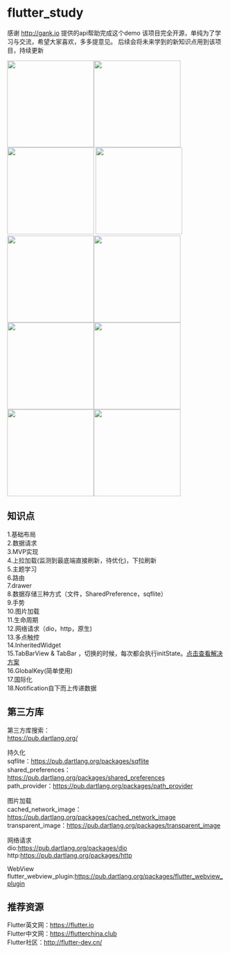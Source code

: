 # flutter_study

感谢 http://gank.io 提供的api帮助完成这个demo
该项目完全开源，单纯为了学习与交流，希望大家喜欢，多多提意见。
后续会将未来学到的新知识点用到该项目，持续更新


<img src="https://github.com/zhujian1989/flutter_study/blob/master/screenshot/1.jpeg" width="200"><img src="https://github.com/zhujian1989/flutter_study/blob/master/screenshot/2.jpeg" width="200"><img src="https://github.com/zhujian1989/flutter_study/blob/master/screenshot/3.jpeg" width="200"> <img src="https://github.com/zhujian1989/flutter_study/blob/master/screenshot/4.png" width="200"><img src="https://github.com/zhujian1989/flutter_study/blob/master/screenshot/5.jpeg" width="200"><img src="https://github.com/zhujian1989/flutter_study/blob/master/screenshot/6.jpeg" width="200"><img src="https://github.com/zhujian1989/flutter_study/blob/master/screenshot/8.jpeg" width="200"><img src="https://github.com/zhujian1989/flutter_study/blob/master/screenshot/9.jpeg" width="200"><img src="https://github.com/zhujian1989/flutter_study/blob/master/screenshot/10.jpeg" width="200"><img src="https://github.com/zhujian1989/flutter_study/blob/master/screenshot/11.jpeg" width="200">

## 知识点
1.基础布局  
2.数据请求  
3.MVP实现  
4.上拉加载(监测到最底端直接刷新，待优化)，下拉刷新   
5.主题学习  
6.路由  
7.drawer    
8.数据存储三种方式（文件，SharedPreference，sqflite）  
9.手势  
10.图片加载  
11.生命周期  
12.网络请求（dio，http，原生)  
13.多点触控  
14.InheritedWidget    
15.TabBarView & TabBar ，切换的时候，每次都会执行initState。[点击查看解决方案](https://www.jianshu.com/p/edb741ab5997)    
16.GlobalKey(简单使用)  
17.国际化  
18.Notification自下而上传递数据  



## 第三方库
第三方库搜索：  
https://pub.dartlang.org/         

持久化  
sqflite：https://pub.dartlang.org/packages/sqflite  
shared_preferences：https://pub.dartlang.org/packages/shared_preferences  
path_provider：https://pub.dartlang.org/packages/path_provider  

图片加载  
cached_network_image：https://pub.dartlang.org/packages/cached_network_image  
transparent_image：https://pub.dartlang.org/packages/transparent_image  

网络请求  
dio:https://pub.dartlang.org/packages/dio  
http:https://pub.dartlang.org/packages/http

WebView  
flutter_webview_plugin:https://pub.dartlang.org/packages/flutter_webview_plugin  

## 推荐资源
Flutter英文网：https://flutter.io  
Flutter中文网：https://flutterchina.club  
Flutter社区：http://flutter-dev.cn/  
